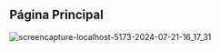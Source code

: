 ## Página Principal
![screencapture-localhost-5173-2024-07-21-16_17_31](https://github.com/user-attachments/assets/8e572f48-135c-4007-89c8-14eb258b5e36)

